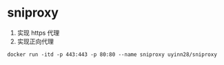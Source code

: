 # sniproxy

1. 实现 https 代理
2. 实现正向代理

```
docker run -itd -p 443:443 -p 80:80 --name sniproxy uyinn28/sniproxy
```

